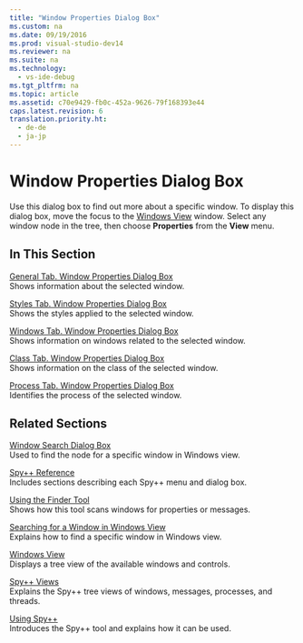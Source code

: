 ```yaml
---
title: "Window Properties Dialog Box"
ms.custom: na
ms.date: 09/19/2016
ms.prod: visual-studio-dev14
ms.reviewer: na
ms.suite: na
ms.technology: 
  - vs-ide-debug
ms.tgt_pltfrm: na
ms.topic: article
ms.assetid: c70e9429-fb0c-452a-9626-79f168393e44
caps.latest.revision: 6
translation.priority.ht: 
  - de-de
  - ja-jp
---
```

# Window Properties Dialog Box
Use this dialog box to find out more about a specific window. To display this dialog box, move the focus to the [Windows View](../vs140/Windows-View.md) window. Select any window node in the tree, then choose **Properties** from the **View** menu.  
  
## In This Section  
 [General Tab. Window Properties Dialog Box](../vs140/General-Tab--Window-Properties-Dialog-Box.md)  
 Shows information about the selected window.  
  
 [Styles Tab. Window Properties Dialog Box](../vs140/Styles-Tab--Window-Properties-Dialog-Box.md)  
 Shows the styles applied to the selected window.  
  
 [Windows Tab. Window Properties Dialog Box](../vs140/Windows-Tab--Window-Properties-Dialog-Box.md)  
 Shows information on windows related to the selected window.  
  
 [Class Tab. Window Properties Dialog Box](../vs140/Class-Tab--Window-Properties-Dialog-Box.md)  
 Shows information on the class of the selected window.  
  
 [Process Tab. Window Properties Dialog Box](../vs140/Process-Tab--Window-Properties-Dialog-Box.md)  
 Identifies the process of the selected window.  
  
## Related Sections  
 [Window Search Dialog Box](../vs140/Window-Search-Dialog-Box.md)  
 Used to find the node for a specific window in Windows view.  
  
 [Spy++ Reference](../vs140/Spy---Reference.md)  
 Includes sections describing each Spy++ menu and dialog box.  
  
 [Using the Finder Tool](../vs140/How-to--Use-the-Finder-Tool.md)  
 Shows how this tool scans windows for properties or messages.  
  
 [Searching for a Window in Windows View](../vs140/How-to--Search-for-a-Window-in-Windows-View.md)  
 Explains how to find a specific window in Windows view.  
  
 [Windows View](../vs140/Windows-View.md)  
 Displays a tree view of the available windows and controls.  
  
 [Spy++ Views](../vs140/Spy---Views.md)  
 Explains the Spy++ tree views of windows, messages, processes, and threads.  
  
 [Using Spy++](../vs140/Using-Spy--.md)  
 Introduces the Spy++ tool and explains how it can be used.